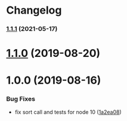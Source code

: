 # Changelog

### [1.1.1](https://github.com/cheminfo/fcnnls/compare/v1.1.0...v1.1.1) (2021-05-17)

# [1.1.0](https://github.com/cheminfo/fcnnls/compare/v1.0.0...v1.1.0) (2019-08-20)



# 1.0.0 (2019-08-16)


### Bug Fixes

* fix sort call and tests for node 10 ([1a2ea08](https://github.com/cheminfo/fcnnls/commit/1a2ea08))



